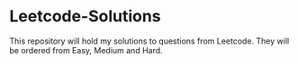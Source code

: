 # Leetcode-Solutions
This repository will hold my solutions to questions from Leetcode. They will be ordered from Easy, Medium and Hard.
